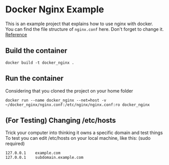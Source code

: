 # Docker Nginx Example
This is an example project that explains how to use nginx with docker.   
You can find the file structure of `nginx.conf` here. Don't forget to change it.   
[Reference](https://hub.docker.com/_/nginx/)

## Build the container
```
docker build -t docker_nginx .
```     

## Run the container
Considering that you cloned the project on your home folder
```
docker run --name docker_nginx --net=host -v ~/docker_nginx/nginx.conf:/etc/nginx/nginx.conf:ro docker_nginx
```

## (For Testing) Changing /etc/hosts
Trick your computer into thinking it owns a specific domain and test things   
To test you can edit /etc/hosts on your local machine, like this: (sudo required)
```
127.0.0.1    example.com
127.0.0.1    subdomain.example.com
```
